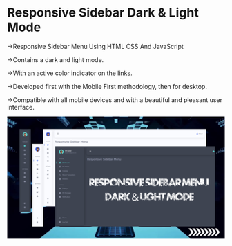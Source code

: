 # Responsive Sidebar Dark & Light Mode

->Responsive Sidebar Menu Using HTML CSS And JavaScript

->Contains a dark and light mode.

->With an active color indicator on the links.

->Developed first with the Mobile First methodology, then for desktop.

->Compatible with all mobile devices and with a beautiful and pleasant user interface.

![Image Alt](https://github.com/SBJOYNUR/Responsive-Sidebar-Menu/blob/d8e68f6b865bef6865622ee896a77d0edd7be6d8/Preview.png)
